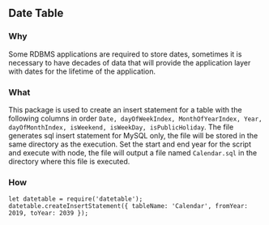 ## Date Table
### Why
Some RDBMS applications are required to store dates, sometimes it is necessary to have decades of data that will provide the application layer with dates for the lifetime of the application.
### What
This package is used to create an insert statement for a table with the following columns in order `Date, dayOfWeekIndex, MonthOfYearIndex, Year, dayOfMonthIndex, isWeekend, isWeekDay, isPublicHoliday`.
The file generates sql insert statement for MySQL only, the file will be stored in the same directory as the execution.
Set the start and end year for the script and execute with node, the file will output a file named `Calendar.sql` in the directory where this file is executed.
### How
```
let datetable = require('datetable');
datetable.createInsertStatement({ tableName: 'Calendar', fromYear: 2019, toYear: 2039 });
```
